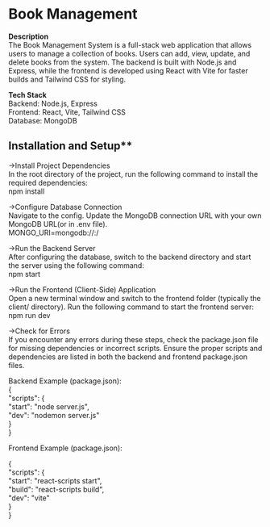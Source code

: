 # Book Management 

**Description** <br/>
The Book Management System is a full-stack web application that allows users to manage a collection of books. Users can add, view, update, and delete books from the system. The backend is built with Node.js and Express, while the frontend is developed using React with Vite for faster builds and Tailwind CSS for styling.

**Tech Stack**<br/>
Backend: Node.js, Express<br/>
Frontend: React, Vite, Tailwind CSS<br/>
Database: MongoDB <br/>

## Installation and Setup** <br/>
->Install Project Dependencies <br/>
In the root directory of the project, run the following command to install the required dependencies:<br/>
npm install<br/>

->Configure Database Connection<br/>
Navigate to the config. Update the MongoDB connection URL with your own MongoDB URL(or in .env file).<br/>
MONGO_URI=mongodb://<your-database-url>:<port>/<your-database-name> <br/>

->Run the Backend Server<br/>
After configuring the database, switch to the backend directory and start the server using the following command:<br/>
npm start<br/>

->Run the Frontend (Client-Side) Application<br/>
Open a new terminal window and switch to the frontend folder (typically the client/ directory). Run the following command to start the frontend server:<br/>
npm run dev<br/>

->Check for Errors<br/>
If you encounter any errors during these steps, check the package.json file for missing dependencies or incorrect scripts. Ensure the proper scripts and dependencies are listed in both the backend and frontend package.json files.<br/>

Backend Example (package.json):<br/>
{<br/>
  "scripts": {<br/>
    "start": "node server.js",<br/>
    "dev": "nodemon server.js"<br/>
  }<br/>
}<br/>

Frontend Example (package.json):<br/>

{<br/>
  "scripts": {<br/>
    "start": "react-scripts start",<br/>
    "build": "react-scripts build",<br/>
    "dev": "vite"  <br/>
  }<br/>
}<br/>

